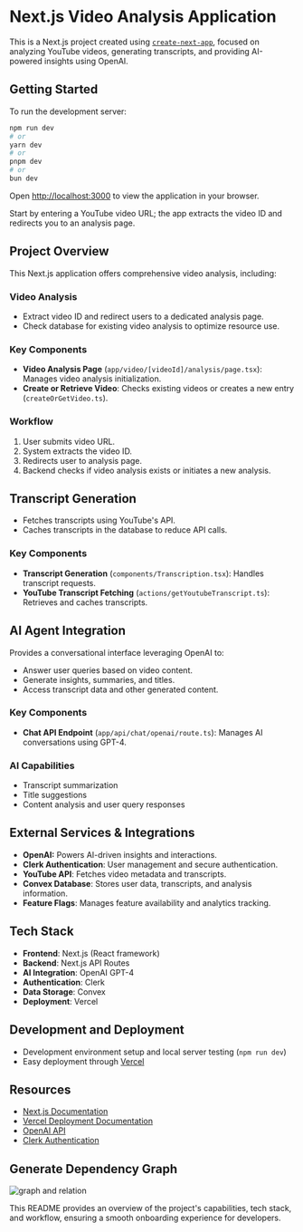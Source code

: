 # Next.js Video Analysis Application

This is a Next.js project created using [`create-next-app`](https://nextjs.org/docs/app/api-reference/cli/create-next-app), focused on analyzing YouTube videos, generating transcripts, and providing AI-powered insights using OpenAI.

## Getting Started

To run the development server:

```bash
npm run dev
# or
yarn dev
# or
pnpm dev
# or
bun dev
```

Open [http://localhost:3000](http://localhost:3000) to view the application in your browser.

Start by entering a YouTube video URL; the app extracts the video ID and redirects you to an analysis page.

## Project Overview

This Next.js application offers comprehensive video analysis, including:

### Video Analysis

- Extract video ID and redirect users to a dedicated analysis page.
- Check database for existing video analysis to optimize resource use.

### Key Components

- **Video Analysis Page** (`app/video/[videoId]/analysis/page.tsx`): Manages video analysis initialization.
- **Create or Retrieve Video**: Checks existing videos or creates a new entry (`createOrGetVideo.ts`).

### Workflow

1. User submits video URL.
2. System extracts the video ID.
3. Redirects user to analysis page.
4. Backend checks if video analysis exists or initiates a new analysis.

## Transcript Generation

- Fetches transcripts using YouTube's API.
- Caches transcripts in the database to reduce API calls.

### Key Components

- **Transcript Generation** (`components/Transcription.tsx`): Handles transcript requests.
- **YouTube Transcript Fetching** (`actions/getYoutubeTranscript.ts`): Retrieves and caches transcripts.

## AI Agent Integration

Provides a conversational interface leveraging OpenAI to:

- Answer user queries based on video content.
- Generate insights, summaries, and titles.
- Access transcript data and other generated content.

### Key Components

- **Chat API Endpoint** (`app/api/chat/openai/route.ts`): Manages AI conversations using GPT-4.

### AI Capabilities

- Transcript summarization
- Title suggestions
- Content analysis and user query responses

## External Services & Integrations

- **OpenAI:** Powers AI-driven insights and interactions.
- **Clerk Authentication**: User management and secure authentication.
- **YouTube API**: Fetches video metadata and transcripts.
- **Convex Database**: Stores user data, transcripts, and analysis information.
- **Feature Flags**: Manages feature availability and analytics tracking.

## Tech Stack

- **Frontend**: Next.js (React framework)
- **Backend**: Next.js API Routes
- **AI Integration**: OpenAI GPT-4
- **Authentication**: Clerk
- **Data Storage**: Convex
- **Deployment**: Vercel

## Development and Deployment

- Development environment setup and local server testing (`npm run dev`)
- Easy deployment through [Vercel](https://vercel.com/)

## Resources

- [Next.js Documentation](https://nextjs.org/docs)
- [Vercel Deployment Documentation](https://vercel.com/docs)
- [OpenAI API](https://platform.openai.com/docs/api-reference)
- [Clerk Authentication](https://clerk.com/docs)

## Generate Dependency Graph

<!-- ![graph and relation](./public/dependency-graph.svg) -->

![graph and relation](https://github.com/maryamHabibpourr/AI-Agent-saas/blob/main/public/dependency-graph.svg?raw=true)



This README provides an overview of the project's capabilities, tech stack, and workflow, ensuring a smooth onboarding experience for developers.





